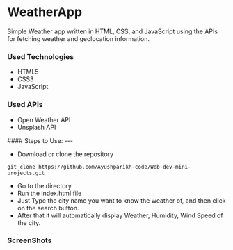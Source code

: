 <h1>WeatherApp</h1>

<p>Simple Weather app written in HTML, CSS, and JavaScript using the APIs for fetching weather and geolocation information.</p>

<h3>Used Technologies</h3>
<ul>
  <li>HTML5</li>
  <li>CSS3</li>
  <li>JavaScript</li>
</ul>

<h3>Used APIs</h4>
<ul>
  <li>Open Weather API</li>
 <li>Unsplash API</li>
</ul>
#### Steps to Use:
---

- Download or clone the repository
```
git clone https://github.com/Ayushparikh-code/Web-dev-mini-projects.git
```
- Go to the directory
- Run the index.html file
- Just Type the city name you want to know the weather of, and then click on the search button.
- After that it will automatically display Weather, Humidity, Wind Speed of the city.


<h3> ScreenShots </h3>  

<br>
